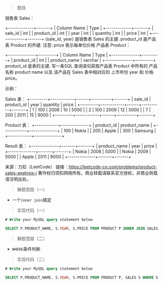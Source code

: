 > 题目

销售表 Sales：

+-------------+-------+
| Column Name | Type  |
+-------------+-------+
| sale_id     | int   |
| product_id  | int   |
| year        | int   |
| quantity    | int   |
| price       | int   |
+-------------+-------+
(sale_id, year) 是销售表 Sales 的主键.
product_id 是产品表 Product 的外键.
注意: price 表示每单位价格
产品表 Product：

+--------------+---------+
| Column Name  | Type    |
+--------------+---------+
| product_id   | int     |
| product_name | varchar |
+--------------+---------+
product_id 是表的主键.
写一条SQL 查询语句获取产品表 Product 中所有的 产品名称 product name 以及 该产品在 Sales 表中相对应的 上市年份 year 和 价格 price。

示例：

Sales 表：
+---------+------------+------+----------+-------+
| sale_id | product_id | year | quantity | price |
+---------+------------+------+----------+-------+ 
| 1       | 100        | 2008 | 10       | 5000  |
| 2       | 100        | 2009 | 12       | 5000  |
| 7       | 200        | 2011 | 15       | 9000  |
+---------+------------+------+----------+-------+

Product 表：
+------------+--------------+
| product_id | product_name |
+------------+--------------+
| 100        | Nokia        |
| 200        | Apple        |
| 300        | Samsung      |
+------------+--------------+

Result 表：
+--------------+-------+-------+
| product_name | year  | price |
+--------------+-------+-------+
| Nokia        | 2008  | 5000  |
| Nokia        | 2009  | 5000  |
| Apple        | 2011  | 9000  |
+--------------+-------+-------+

来源：力扣（LeetCode）
链接：https://leetcode-cn.com/problems/product-sales-analysis-i
著作权归领扣网络所有。商业转载请联系官方授权，非商业转载请注明出处。

> 解题思路（一）

* 一个`inner join`搞定

> 实现代码（一）

```sql
# Write your MySQL query statement below

SELECT P.PRODUCT_NAME, S.YEAR, S.PRICE FROM PRODUCT P INNER JOIN SALES S ON S.PRODUCT_ID = P.PRODUCT_ID
```

> 解题思路（二）

* `WHERE`条件判断

> 实现代码（二）

```sql
# Write your MySQL query statement below

SELECT P.PRODUCT_NAME, S.YEAR, S.PRICE FROM PRODUCT P, SALES S WHERE S.PRODUCT_ID = P.PRODUCT_ID
```
